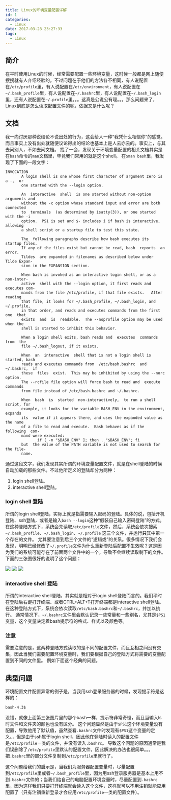 ```yaml
---
title: Linux的环境变量配置详解
id: 1
categories:
  - Linux
date: 2017-03-28 23:27:33
tags:
  - Linux
---
```


## 简介
在平时使用Linux的时候，经常需要配置一些环境变量，这时候一般都是网上随便搜搜就有人介绍经验的。不过问题在于他们的方法各不相同，有人说配置在`/etc/profile`里，有人说配置在`/etc/environment`，有人说配置在`~/.bash_profile`里，有人说配置在`~/.bashrc`里，有人说配置在`~/.bash_login`里，还有人说配置在`~/.profile`里。。。这真是公说公有理。。。那么问题来了，Linux到底是怎么读取配置文件的呢，依据又是什么呢？

## 文档
我一向讨厌那种说结论不说出处的行为，这会给人一种“我凭什么相信你”的感觉。而且事实上没有出处就随便议论得出的结论也基本上是人云亦云的。事实上，与其去问别人，不如去问文档。
找了一会，发现关于环境变量配置的相关文档其实是在`bash`命令的`man`文档里，毕竟我们常用的就是这个shell。
在`$man bash`里，我发现了下面的一段文字：
```
INVOCATION
       A login shell is one whose first character of argument zero is a -,  or
       one started with the --login option.

       An  interactive  shell  is one started without non-option arguments and
       without the -c option whose standard input and error are both connected
       to  terminals  (as determined by isatty(3)), or one started with the -i
       option.  PS1 is set and $- includes i if bash is interactive,  allowing
       a shell script or a startup file to test this state.

       The  following paragraphs describe how bash executes its startup files.
       If any of the files exist but cannot be read, bash  reports  an  error.
       Tildes  are expanded in filenames as described below under Tilde Expan‐
       sion in the EXPANSION section.

       When bash is invoked as an interactive login shell, or as a  non-inter‐
       active  shell with the --login option, it first reads and executes com‐
       mands from the file /etc/profile, if that file exists.   After  reading
       that file, it looks for ~/.bash_profile, ~/.bash_login, and ~/.profile,
       in that order, and reads and executes commands from the first one  that
       exists  and  is  readable.  The --noprofile option may be used when the
       shell is started to inhibit this behavior.

       When a login shell exits, bash reads and  executes  commands  from  the
       file ~/.bash_logout, if it exists.

       When  an  interactive  shell that is not a login shell is started, bash
       reads and executes commands from  /etc/bash.bashrc  and  ~/.bashrc,  if
       these  files  exist.  This may be inhibited by using the --norc option.
       The --rcfile file option will force bash to read and  execute  commands
       from file instead of /etc/bash.bashrc and ~/.bashrc.

       When  bash  is  started  non-interactively,  to run a shell script, for
       example, it looks for the variable BASH_ENV in the environment, expands
       its  value if it appears there, and uses the expanded value as the name
       of a file to read and execute.  Bash behaves as if the  following  com‐
       mand were executed:
              if [ -n "$BASH_ENV" ]; then . "$BASH_ENV"; fi
       but  the value of the PATH variable is not used to search for the file‐
       name.
```
通过这段文字，我们发现其实所谓的环境变量配置文件，就是在shell登陆的时候自动加载的那些文件。不过他所定义的登陆却分为两种：

1. login shell登陆。
2. interactive shell登陆。

### login shell 登陆
所谓的login shell登陆，实际上就是指需要输入密码的登陆。具体的说，包括开机登陆、ssh登陆，或者是输入`bash --login`这种“假装自己输入密码登陆”的方式。
在这种登陆方式下，系统会先读取`/etc/profile`文件，然后，系统会依次搜索`~/.bash_profile`、`~/.bash_login`、`~/.profile` 这三个文件，并运行**只**其中第一个存在的文件。
尤其要注意到后三个文件的“逻辑或”的关系。很多情况下我们会发现，明明已经修改了`~/.profile`文件为什么重新登陆后配置不生效呢？这是因为我们的系统可能存在了前面两个文件中的一个，导致不会继续读取剩下的文件。
下面的三张图很好的说明了这个问题：

![](/images/2017/03/28/1/1.png)
![](/images/2017/03/28/1/2.png)
![](/images/2017/03/28/1/3.png)

### interactive shell 登陆
所谓的interactive shell登陆，其实就是相对于login shell登陆而言的。我们平时在登陆后右键打开终端、或者CTRL+ALT+T打开终端都是interactive shell登陆。
在这种登陆方式下，系统会依次读取`/etc/bash.bashrc`和`~/.bashrc`，并加以执行。
通常情况下，`~/.bashrc`文件里会默认记录一些常量和一些别名，尤其是`$PS1`变量，这个变量决定着bash提示符的格式、样式以及颜色等。

### 注意
需要注意的是，这两种登陆方式读取的是不同的配置文件，而且互相之间没有交集，因此当我们需要配置环境变量时，我们要根据自己的登陆方式将需要的变量配置到不同的文件里。
例如下面这个经典的问题。

## 典型问题

环境配置文件配置异常的例子是，当我用ssh登录服务器的时候，发现提示符是这样的：
```
bash-4.3$
```
没错，就像上面第三张图片里的那个bash一样，提示符非常奇怪，而且当输入ls时文件和文件夹的颜色也没有区分。
这个问题显然是由于`$PS1`这个环境变量没有配置，导致他用了默认值，虽然查看`.bashrc`文件时发现有`$PS1`这个变量的定义。，但是由于ssh属于login shell，因此他在登陆时读入的配置文件是`/etc/profile`一类的文件，并没有读入`.bashrc`。
导致这个问题的原因通常是我们误删除了`/etc/profile`里默认的配置文件，因此解决的办法也很简单。。。把`.bashrc`里的部分文件复制到`/etc/profile`里就行了。

这个问题给我们的启示是，当我们为服务器配置变量时，尽量配置到`/etc/profile`里或者`~/.bash_profile`里，因为用ssh登录服务器是基本上用不到`.bashrc`文件的；当我们给自己的电脑配置环境变量时，尽量配置到`.bashrc`里，因为这样我们只要打开终端就会读入这个文件，这样就可以不用注销就能应用配置了（只有注销重新登录才会应用`/etc/profile`一类的配置文件）。

